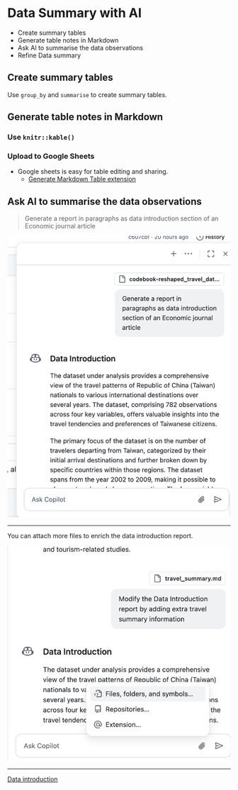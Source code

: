 # Data Summary with AI

  - Create summary tables
  - Generate table notes in Markdown
  - Ask AI to summarise the data observations
  - Refine Data summary

## Create summary tables

Use `group_by` and `summarise` to create summary tables.


## Generate table notes in Markdown

### Use `knitr::kable()`

### Upload to Google Sheets

  - Google sheets is easy for table editing and sharing.  
    - [Generate Markdown Table extension](https://workspace.google.com/marketplace/app/generatemarkdowntable/23306117760)

## Ask AI to summarise the data observations

> Generate a report in paragraphs as data introduction section of an Economic journal article

![](../img/2025-04-08-11-03-00.png)

***

You can attach more files to enrich the data introduction report.

![](../img/2025-04-08-11-05-44.png)

***

[Data introduction](https://github.com/tpemartin/113-2-econDV-demo/blob/main/travel-destination/articles/data-introduction.md)

